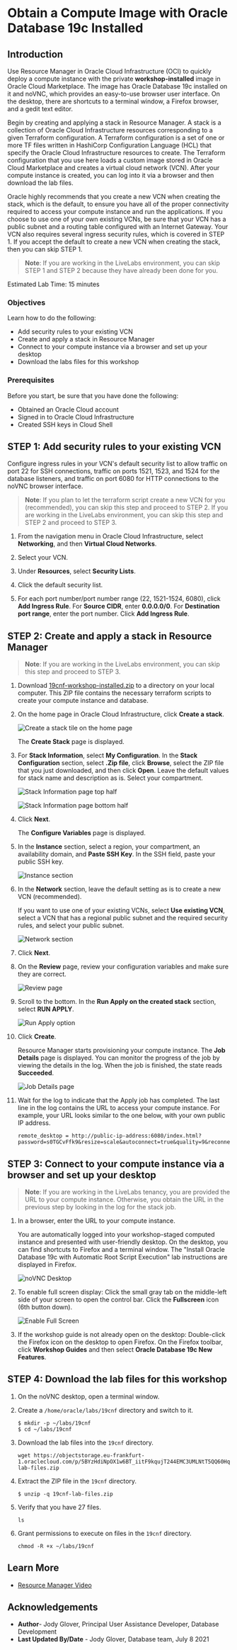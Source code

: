 # Obtain a Compute Image with Oracle Database 19c Installed

## Introduction

Use Resource Manager in Oracle Cloud Infrastructure (OCI) to quickly deploy a compute instance with the private **workshop-installed** image in Oracle Cloud Marketplace. The image has Oracle Database 19c installed on it and noVNC, which provides an easy-to-use browser user interface. On the desktop, there are shortcuts to a terminal window, a Firefox browser, and a gedit text editor.

Begin by creating and applying a stack in Resource Manager. A stack is a collection of Oracle Cloud Infrastructure resources corresponding to a given Terraform configuration. A Terraform configuration is a set of one or more TF files written in HashiCorp Configuration Language (HCL) that specify the Oracle Cloud Infrastructure resources to create. The Terraform configuration that you use here loads a custom image stored in Oracle Cloud Marketplace and creates a virtual cloud network (VCN). After your compute instance is created, you can log into it via a browser and then download the lab files.

Oracle highly recommends that you create a new VCN when creating the stack, which is the default, to ensure you have all of the proper connectivity required to access your compute instance and run the applications. If you choose to use one of your own existing VCNs, be sure that your VCN has a public subnet and a routing table configured with an Internet Gateway. Your VCN also requires several ingress security rules, which is covered in STEP 1. If you accept the default to create a new VCN when creating the stack, then you can skip STEP 1.

> **Note**: If you are working in the LiveLabs environment, you can skip STEP 1 and STEP 2 because they have already been done for you.

Estimated Lab Time: 15 minutes

### Objectives

Learn how to do the following:

- Add security rules to your existing VCN
- Create and apply a stack in Resource Manager
- Connect to your compute instance via a browser and set up your desktop
- Download the labs files for this workshop

### Prerequisites

Before you start, be sure that you have done the following:

- Obtained an Oracle Cloud account
- Signed in to Oracle Cloud Infrastructure
- Created SSH keys in Cloud Shell


## **STEP 1**: Add security rules to your existing VCN

Configure ingress rules in your VCN's default security list to allow traffic on port 22 for SSH connections, traffic on ports 1521, 1523, and 1524 for the database listeners, and traffic on port 6080 for HTTP connections to the noVNC browser interface.

> **Note**: If you plan to let the terraform script create a new VCN for you (recommended), you can skip this step and proceed to STEP 2. If you are working in the LiveLabs environment, you can skip this step and STEP 2 and proceed to STEP 3.

1. From the navigation menu in Oracle Cloud Infrastructure, select **Networking**, and then **Virtual Cloud Networks**.

2. Select your VCN.

3. Under **Resources**, select **Security Lists**.

4. Click the default security list.

5. For each port number/port number range (22, 1521-1524, 6080), click **Add Ingress Rule**. For **Source CIDR**, enter **0.0.0.0/0**. For **Destination port range**, enter the port number. Click **Add Ingress Rule**.

## **STEP 2**: Create and apply a stack in Resource Manager

> **Note**: If you are working in the LiveLabs environment, you can skip this step and proceed to STEP 3.

1. Download [19cnf-workshop-installed.zip](https://objectstorage.us-ashburn-1.oraclecloud.com/p/K5s7Sw5wGMvC4ose91816ptvrxQgLM2RFNaP6w-uO3oCA[…]b/LiveLabsBucket/o/19cnf-workshop-installed.zip) to a directory on your local computer. This ZIP file contains the necessary terraform scripts to create your compute instance and database.

2. On the home page in Oracle Cloud Infrastructure, click **Create a stack**.

    ![Create a stack tile on the home page](images/create-a-stack.png "Create a stack tile on the home page")

    The **Create Stack** page is displayed.

3. For **Stack Information**, select **My Configuration**. In the **Stack Configuration** section, select **.Zip file**, click **Browse**, select the ZIP file that you just downloaded, and then click **Open**. Leave the default values for stack name and description as is. Select your compartment.

    ![Stack Information page top half](images/stack-information-page-top-half.png "Stack Information page top half")

    ![Stack Information page bottom half](images/stack-information-page-bottom-half.png "Stack Information page bottom half")

4. Click **Next**.

    The **Configure Variables** page is displayed.

5. In the **Instance** section, select a region, your compartment, an availability domain, and **Paste SSH Key**. In the SSH field, paste your public SSH key.

    ![Instance section](images/instance-section.png "Instance section")

6. In the **Network** section, leave the default setting as is to create a new VCN (recommended).

    If you want to use one of your existing VCNs, select **Use existing VCN**, select a VCN that has a regional public subnet and the required security rules, and select your public subnet.

    ![Network section](images/network-section.png "Network section")

7. Click **Next**.

8. On the **Review** page, review your configuration variables and make sure they are correct.

    ![Review page](images/review-page.png)

9. Scroll to the bottom. In the **Run Apply on the created stack** section, select **RUN APPLY**.

    ![Run Apply option](images/run-apply-option.png "Run Apply option")

10. Click **Create**.

    Resource Manager starts provisioning your compute instance. The **Job Details** page is displayed. You can monitor the progress of the job by viewing the details in the log. When the job is finished, the state reads **Succeeded**.

    ![Job Details page](images/job-details-page.png "Job Details page")

11. Wait for the log to indicate that the Apply job has completed. The last line in the log contains the URL to access your compute instance. For example, your URL looks similar to the one below, with your own public IP address.

    ```
    remote_desktop = http://public-ip-address:6080/index.html?password=s0TGCvFfk9&resize=scale&autoconnect=true&quality=9&reconnect=true
    ```


## **STEP 3**: Connect to your compute instance via a browser and set up your desktop

> **Note**: If you are working in the LiveLabs tenancy, you are provided the URL to your compute instance. Otherwise, you obtain the URL in the previous step by looking in the log for the stack job.

1. In a browser, enter the URL to your compute instance.

    You are automatically logged into your workshop-staged computed instance and presented with user-friendly desktop. On the desktop, you can find shortcuts to Firefox and a terminal window. The "Install Oracle Database 19c with Automatic Root Script Execution" lab instructions are displayed in Firefox.

    ![noVNC Desktop](images/noVNC-desktop-workshop-installed.png "noVNC Desktop")

2. To enable full screen display: Click the small gray tab on the middle-left side of your screen to open the control bar. Click the **Fullscreen** icon (6th button down).

    ![Enable Full Screen](images/enable-full-screen.png "Enable Full Screen")

3. If the workshop guide is not already open on the desktop: Double-click the Firefox icon on the desktop to open Firefox. On the Firefox toolbar, click **Workshop Guides** and then select **Oracle Database 19c New Features**.


## **STEP 4**: Download the lab files for this workshop

1. On the noVNC desktop, open a terminal window.

2. Create a `/home/oracle/labs/19cnf` directory and switch to it.

    ```
    $ mkdir -p ~/labs/19cnf
    $ cd ~/labs/19cnf
    ```

3. Download the lab files into the `19cnf` directory.

    ```
    wget https://objectstorage.eu-frankfurt-1.oraclecloud.com/p/5BYzHdiNpOX1w6BT_iitF9kqujT244EMC3UMLNtT5QQ60Hqsqy9f7m3G4mS7swhh/n/frmwj0cqbupb/b/19cNewFeatures/o/19cnf-lab-files.zip
    ```

4. Extract the ZIP file in the `19cnf` directory.

    ```
    $ unzip -q 19cnf-lab-files.zip
    ```

5. Verify that you have 27 files.

    ```
    ls
    ```

6. Grant permissions to execute on files in the `19cnf` directory.

    ```
    chmod -R +x ~/labs/19cnf
    ```


## Learn More

- [Resource Manager Video](https://youtu.be/udJdVCz5HYs)

## Acknowledgements

- **Author**- Jody Glover, Principal User Assistance Developer, Database Development
- **Last Updated By/Date** - Jody Glover, Database team, July 8 2021
